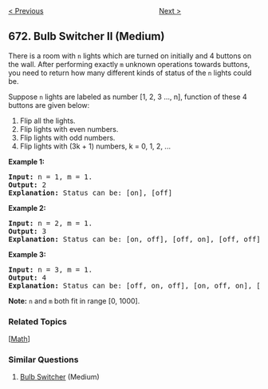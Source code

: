 <!--|This file generated by command(leetcode description); DO NOT EDIT.    |-->
<!--+----------------------------------------------------------------------+-->
<!--|@author    Openset <openset.wang@gmail.com>                           |-->
<!--|@link      https://github.com/openset                                 |-->
<!--|@home      https://github.com/openset/leetcode                        |-->
<!--+----------------------------------------------------------------------+-->

[< Previous](https://github.com/openset/leetcode/tree/master/problems/second-minimum-node-in-a-binary-tree "Second Minimum Node In a Binary Tree")
　　　　　　　　　　　　　　　　
[Next >](https://github.com/openset/leetcode/tree/master/problems/number-of-longest-increasing-subsequence "Number of Longest Increasing Subsequence")

## 672. Bulb Switcher II (Medium)

<p>
There is a room with <code>n</code> lights which are turned on initially and 4 buttons on the wall. After performing exactly <code>m</code> unknown operations towards buttons, you need to return how many different kinds of status of the <code>n</code> lights could be.
</p>

<p>
Suppose <code>n</code> lights are labeled as number [1, 2, 3 ..., n], function of these 4 buttons are given below:

<ol>
<li>Flip all the lights.</li>
<li>Flip lights with even numbers.</li>
<li>Flip lights with odd numbers.</li>
<li>Flip lights with (3k + 1) numbers, k = 0, 1, 2, ...</li>
</ol>
</p>


<p><b>Example 1:</b><br />
<pre>
<b>Input:</b> n = 1, m = 1.
<b>Output:</b> 2
<b>Explanation:</b> Status can be: [on], [off]
</pre>
</p>


<p><b>Example 2:</b><br />
<pre>
<b>Input:</b> n = 2, m = 1.
<b>Output:</b> 3
<b>Explanation:</b> Status can be: [on, off], [off, on], [off, off]
</pre>
</p>


<p><b>Example 3:</b><br />
<pre>
<b>Input:</b> n = 3, m = 1.
<b>Output:</b> 4
<b>Explanation:</b> Status can be: [off, on, off], [on, off, on], [off, off, off], [off, on, on].
</pre>
</p>

<p><b>Note:</b>
<code>n</code> and <code>m</code> both fit in range [0, 1000].
</p>

### Related Topics
  [[Math](https://github.com/openset/leetcode/tree/master/tag/math/README.md)]

### Similar Questions
  1. [Bulb Switcher](https://github.com/openset/leetcode/tree/master/problems/bulb-switcher) (Medium)
